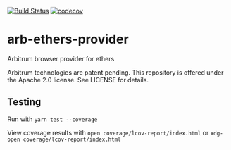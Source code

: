 [![Build Status](https://travis-ci.com/OffchainLabs/arb-ethers-provider.svg?branch=master)](https://travis-ci.com/OffchainLabs/arb-ethers-provider) [![codecov](https://codecov.io/gh/OffchainLabs/arb-ethers-provider/branch/master/graph/badge.svg)](https://codecov.io/gh/OffchainLabs/arb-ethers-provider)
# arb-ethers-provider

Arbitrum browser provider for ethers

Arbitrum technologies are patent pending. This repository is offered under the Apache 2.0 license. See LICENSE for details.

## Testing

Run with `yarn test --coverage`

View coverage results with `open coverage/lcov-report/index.html` or `xdg-open coverage/lcov-report/index.html`
